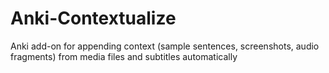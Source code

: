 # Anki-Contextualize
Anki add-on for appending context (sample sentences, screenshots, audio fragments) from media files and subtitles automatically

